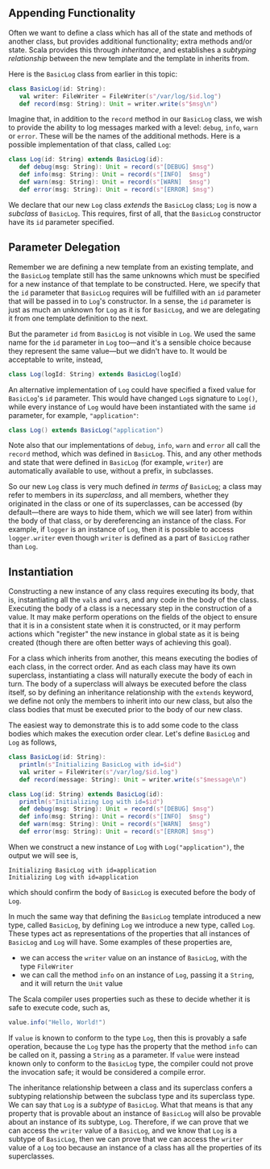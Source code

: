 ## Appending Functionality

Often we want to define a class which has all of the state and methods of another class, but provides additional
functionality; extra methods and/or state. Scala provides this through _inheritance_, and establishes a
_subtyping relationship_ between the new template and the template in inherits from.

Here is the `BasicLog` class from earlier in this topic:

```scala
class BasicLog(id: String):
   val writer: FileWriter = FileWriter(s"/var/log/$id.log")
   def record(msg: String): Unit = writer.write(s"$msg\n")
```

Imagine that, in addition to the `record` method in our `BasicLog` class, we wish to provide the ability to log
messages marked with a level: `debug`, `info`, `warn` or `error`. These will be the names of the additional
methods. Here is a possible implementation of that class, called `Log`:

```scala
class Log(id: String) extends BasicLog(id):
   def debug(msg: String): Unit = record(s"[DEBUG] $msg")
   def info(msg: String): Unit = record(s"[INFO]  $msg")
   def warn(msg: String): Unit = record(s"[WARN]  $msg")
   def error(msg: String): Unit = record(s"[ERROR] $msg")
```

We declare that our new `Log` class _extends_ the `BasicLog` class; `Log` is now a _subclass_ of `BasicLog`.
This requires, first of all, that the `BasicLog` constructor have its `id` parameter specified.

## Parameter Delegation

Remember we are defining a new template from an existing template, and the `BasicLog` template still has the
same unknowns which must be specified for a new instance of that template to be constructed. Here, we specify
that the `id` parameter that `BasicLog` requires will be fulfilled with an `id` parameter that will be passed in
to `Log`'s constructor. In a sense, the `id` parameter is just as much an unknown for `Log` as it is for
`BasicLog`, and we are delegating it from one template definition to the next.

But the parameter `id` from `BasicLog` is not visible in `Log`. We used the same name for the `id` parameter in
`Log` too—and it's a sensible choice because they represent the same value—but we didn't have to. It would be
acceptable to write, instead,
```scala
class Log(logId: String) extends BasicLog(logId)
```

An alternative implementation of `Log` could have specified a fixed value for `BasicLog`'s `id` parameter. This
would have changed `Log`s signature to `Log()`, while every instance of `Log` would have been instantiated with
the same `id` parameter, for example, `"application"`:

```scala
class Log() extends BasicLog("application")
```

Note also that our implementations of `debug`, `info`, `warn` and `error` all call the `record` method, which
was defined in `BasicLog`. This, and any other methods and state that were defined in `BasicLog` (for example,
`writer`) are automatically available to use, without a prefix, in subclasses.

So our new `Log` class is very much defined _in terms of_ `BasicLog`; a class may refer to members in its
_superclass_, and all members, whether they originated in the class or one of its superclasses, can be accessed
(by default—there are ways to hide them, which we will see later) from within the body of that class, or by
dereferencing an instance of the class. For example, if `logger` is an instance of `Log`, then it is possible to
access `logger.writer` even though `writer` is defined as a part of `BasicLog` rather than `Log`.

## Instantiation

Constructing a new instance of any class requires executing its body, that is, instantiating all the `val`s and
`var`s, and any code in the body of the class. Executing the body of a class is a necessary step in the
construction of a value. It may make perform operations on the fields of the object to ensure that it is in a
consistent state when it is constructed, or it may perform actions which "register" the new instance in global
state as it is being created (though there are often better ways of achieving this goal).

For a class which inherits from another, this means executing the bodies of each class, in the correct order.
And as each class may have its own superclass, instantiating a class will naturally execute the body of each in
turn. The body of a superclass will always be executed before the class itself, so by defining an inheritance
relationship with the `extends` keyword, we define not only the members to inherit into our new class, but also
the class bodies that must be executed prior to the body of our new class.

The easiest way to demonstrate this is to add some code to the class bodies which makes the execution order
clear. Let's define `BasicLog` and `Log` as follows,
```scala
class BasicLog(id: String):
   println(s"Initializing BasicLog with id=$id")
   val writer = FileWriter(s"/var/log/$id.log")
   def record(message: String): Unit = writer.write(s"$message\n")

class Log(id: String) extends BasicLog(id):
   println(s"Initializing Log with id=$id")
   def debug(msg: String): Unit = record(s"[DEBUG] $msg")
   def info(msg: String): Unit = record(s"[INFO]  $msg")
   def warn(msg: String): Unit = record(s"[WARN]  $msg")
   def error(msg: String): Unit = record(s"[ERROR] $msg")
```

When we construct a new instance of `Log` with `Log("application")`, the output we will see is,
```
Initializing BasicLog with id=application
Initializing Log with id=application
```
which should confirm the body of `BasicLog` is executed before the body of `Log`.

In much the same way that defining the `BasicLog` template introduced a new type, called `BasicLog`, by defining
`Log` we introduce a new type, called `Log`. These types act as representations of the properties that all
instances of `BasicLog` and `Log` will have. Some examples of these properties are,
- we can access the `writer` value on an instance of `BasicLog`, with the type `FileWriter`
- we can call the method `info` on an instance of `Log`, passing it a `String`, and it will return the `Unit`
  value

The Scala compiler uses properties such as these to decide whether it is safe to execute code, such as,
```scala
value.info("Hello, World!")
```

If `value` is known to conform to the type `Log`, then this is provably a safe operation, because the `Log` type
has the property that the method `info` can be called on it, passing a `String` as a parameter. If `value` were
instead known only to conform to the `BasicLog` type, the compiler could not prove the invocation safe; it would
be considered a compile error.

The inheritance relationship between a class and its superclass confers a subtyping relationship between the
subclass type and its superclass type. We can say that `Log` is a _subtype_ of `BasicLog`. What that means is
that any property that is provable about an instance of `BasicLog` will also be provable about an instance of
its subtype, `Log`. Therefore, if we can prove that we can access the `writer` value of a `BasicLog`, and we
know that `Log` is a subtype of `BasicLog`, then we can prove that we can access the `writer` value of a `Log`
too because an instance of a class has all the properties of its superclasses.
